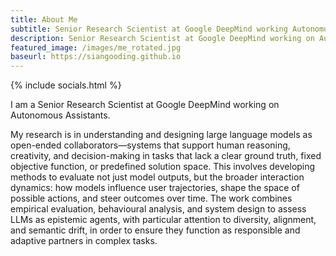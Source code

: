 ```yaml
---
title: About Me
subtitle: Senior Research Scientist at Google DeepMind working Autonomous Assistants
description: Senior Research Scientist at Google DeepMind working on Autonomous Assistants
featured_image: /images/me_rotated.jpg
baseurl: https://siangooding.github.io
---
```

{% include socials.html %}


I am a Senior Research Scientist at Google DeepMind working on Autonomous Assistants. 

My research is in understanding and designing large language models as open-ended collaborators—systems that support human reasoning, creativity, and decision-making in tasks that lack a clear ground truth, fixed objective function, or predefined solution space. This involves developing methods to evaluate not just model outputs, but the broader interaction dynamics: how models influence user trajectories, shape the space of possible actions, and steer outcomes over time. The work combines empirical evaluation, behavioural analysis, and system design to assess LLMs as epistemic agents, with particular attention to diversity, alignment, and semantic drift, in order to ensure they function as responsible and adaptive partners in complex tasks.